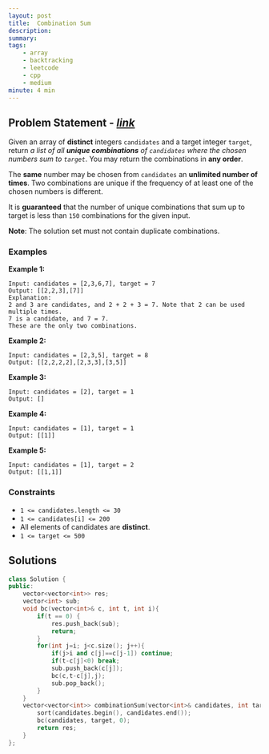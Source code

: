 ```yaml
---
layout: post
title:  Combination Sum
description: 
summary: 
tags:
    - array
    - backtracking
    - leetcode
    - cpp
    - medium
minute: 4 min
---
```


## Problem Statement - [*link*](https://leetcode.com/problems/combination-sum/)
Given an array of **distinct** integers `candidates` and a target integer `target`, return *a list of all **unique combinations** of `candidates` where the chosen numbers sum to `target`*. You may return the combinations in **any order**.

The **same** number may be chosen from `candidates` an **unlimited number of times**. Two combinations are unique if the frequency of at least one of the chosen numbers is different.

It is **guaranteed** that the number of unique combinations that sum up to target is less than `150` combinations for the given input.

**Note**: The solution set must not contain duplicate combinations.
 
### Examples   
**Example 1:**  
```
Input: candidates = [2,3,6,7], target = 7
Output: [[2,2,3],[7]]
Explanation:
2 and 3 are candidates, and 2 + 2 + 3 = 7. Note that 2 can be used multiple times.
7 is a candidate, and 7 = 7.
These are the only two combinations.
```

**Example 2:**  
```
Input: candidates = [2,3,5], target = 8
Output: [[2,2,2,2],[2,3,3],[3,5]]
```

**Example 3:**  
```
Input: candidates = [2], target = 1
Output: []
```

**Example 4:**  
```
Input: candidates = [1], target = 1
Output: [[1]]
```

**Example 5:**  
```
Input: candidates = [1], target = 2
Output: [[1,1]]
```

### Constraints
+ `1 <= candidates.length <= 30`
+ `1 <= candidates[i] <= 200`
+ All elements of candidates are **distinct**.
+ `1 <= target <= 500`

## Solutions

```cpp
class Solution {
public:
    vector<vector<int>> res;
    vector<int> sub;
    void bc(vector<int>& c, int t, int i){
        if(t == 0) {
            res.push_back(sub);
            return;
        }
        for(int j=i; j<c.size(); j++){
            if(j>i and c[j]==c[j-1]) continue;
            if(t-c[j]<0) break;
            sub.push_back(c[j]);
            bc(c,t-c[j],j);
            sub.pop_back();
        }
    }
    vector<vector<int>> combinationSum(vector<int>& candidates, int target) {
        sort(candidates.begin(), candidates.end());
        bc(candidates, target, 0);
        return res;
    }
};
```

